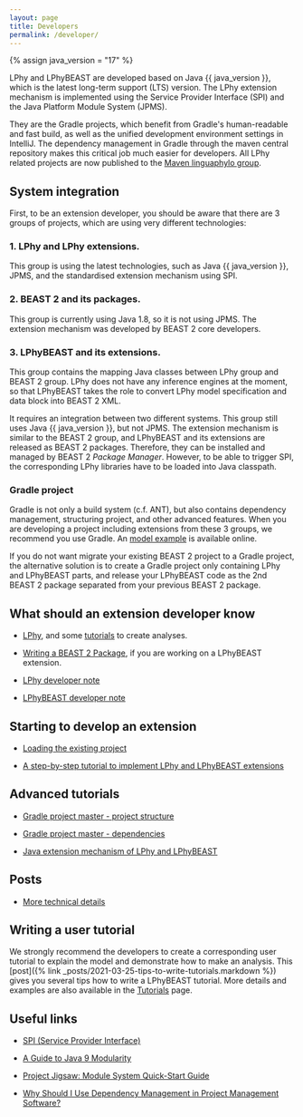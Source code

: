 ```yaml
---
layout: page
title: Developers
permalink: /developer/
---
```


{% assign java_version = "17" %}

LPhy and LPhyBEAST are developed based on Java {{ java_version }},
which is the latest long-term support (LTS) version.
The LPhy extension mechanism is implemented using
the Service Provider Interface (SPI) and the Java Platform Module System (JPMS).

They are the Gradle projects, which benefit from Gradle's human-readable and fast build,
as well as the unified development environment settings in IntelliJ.
The dependency management in Gradle through the maven central repository makes
this critical job much easier for developers. 
All LPhy related projects are now published to the
[Maven linguaphylo group](https://central.sonatype.com/namespace/io.github.linguaphylo).


## System integration 

First, to be an extension developer, you should be aware that there are 3 groups of projects,
which are using very different technologies:

### 1. LPhy and LPhy extensions. 

This group is using the latest technologies, 
such as Java {{ java_version }}, JPMS, and the standardised extension mechanism using SPI.

### 2. BEAST 2 and its packages.

This group is currently using Java 1.8, so it is not using JPMS. 
The extension mechanism was developed by BEAST 2 core developers.

### 3. LPhyBEAST and its extensions.

This group contains the mapping Java classes between LPhy group and BEAST 2 group.
LPhy does not have any inference engines at the moment, 
so that LPhyBEAST takes the role to convert LPhy model specification and data block into BEAST 2 XML.

It requires an integration between two different systems. 
This group still uses Java {{ java_version }}, but not JPMS. 
The extension mechanism is similar to the BEAST 2 group,
and LPhyBEAST and its extensions are released as BEAST 2 packages.
Therefore, they can be installed and managed by BEAST 2 _Package Manager_.
However, to be able to trigger SPI, the corresponding LPhy libraries have to be loaded into Java classpath.

### Gradle project

Gradle is not only a build system (c.f. ANT), but also contains dependency management,
structuring project, and other advanced features.
When you are developing a project including extensions from these 3 groups,
we recommend you use Gradle.
An [model example](/developer/three-ext-in-one) is available online. 

If you do not want migrate your existing BEAST 2 project to a Gradle project,
the alternative solution is to create a Gradle project only containing
LPhy and LPhyBEAST parts, and release your LPhyBEAST code as the 2nd BEAST 2 package
separated from your previous BEAST 2 package.  


## What should an extension developer know

* [LPhy](https://linguaphylo.github.io), and some [tutorials](/tutorials) to create analyses. 

* [Writing a BEAST 2 Package](https://www.beast2.org/writing-a-beast-2-package/),
if you are working on a LPhyBEAST extension.

* [LPhy developer note](https://github.com/LinguaPhylo/linguaPhylo/blob/master/DEV_NOTE.md)

* [LPhyBEAST developer note](https://github.com/LinguaPhylo/LPhyBeast/blob/master/DEV_NOTE.md)

## Starting to develop an extension 

* [Loading the existing project](/developer/setup-dev-env/)

* [A step-by-step tutorial to implement LPhy and LPhyBEAST extensions](/developer/three-ext-in-one)


## Advanced tutorials

* [Gradle project master - project structure](/developer/project-structure/)

* [Gradle project master - dependencies](/developer/dependencies/)

* [Java extension mechanism of LPhy and LPhyBEAST](/developer/java-dev/)


## Posts

* [More technical details](https://linguaphylo.github.io/#tutorials)

## Writing a user tutorial

We strongly recommend the developers to create a corresponding user tutorial 
to explain the model and demonstrate how to make an analysis.
This [post]({% link _posts/2021-03-25-tips-to-write-tutorials.markdown %}) 
gives you several tips how to write a LPhyBEAST tutorial.
More details and examples are also available in the [Tutorials](/tutorials) page.   


## Useful links

[//]: # (https://www.infoq.com/articles/java11-aware-service-module/)
* [SPI (Service Provider Interface)](https://www.baeldung.com/java-spi)

[//]: # (https://openjdk.java.net/jeps/261)
* [A Guide to Java 9 Modularity](https://www.baeldung.com/java-9-modularity)

* [Project Jigsaw: Module System Quick-Start Guide](https://openjdk.java.net/projects/jigsaw/quick-start)

* [Why Should I Use Dependency Management in Project Management Software?](https://www.wrike.com/project-management-guide/faq/why-should-i-use-dependency-management-in-project-management-software/)
